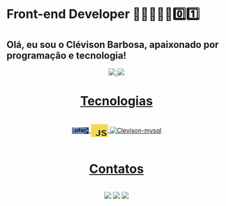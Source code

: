 # Front-end Developer 👨‍🎨🎨👨‍💻0️⃣1️⃣
## Olá, eu sou o Clévison Barbosa, apaixonado por programação e tecnologia!
<div align="center">
  <a href="https://github.com/clevisonbarbosa">
  <img height="180em" src="https://github-readme-stats.vercel.app/api?username=clevisonbarbosa&show_icons=true&theme=dracula&include_all_commits=true&count_private=true"/>
  <img height="180em" src="https://github-readme-stats.vercel.app/api/top-langs/?username=clevisonbarbosa&layout=compact&langs_count=7&theme=dracula"/>
</div>
 
<div align="center">
  <h1>Tecnologias</h1>
</div>
  
<div style="display: inline_block" align="center"><br>
 
  <img align="center" alt="Clevison-php" height="30" width="40" src="https://raw.githubusercontent.com/devicons/devicon/master/icons/php/php-original.svg">
  <img align="center" alt="Clevison-javascript" height="30" width="40" src="https://raw.githubusercontent.com/devicons/devicon/master/icons/javascript/javascript-original.svg">
   <img align="center" alt="Clevison-mysql" height="30" width="40" src="https://cdn.jsdelivr.net/gh/devicons/devicon/icons/mysql/mysql-original.svg" />
  

</div>
<br>
<div align="center">
  <h1>Contatos</h1>
</div>
<br>
  
<div style="display: inline_block" align="center"> 
  <a href = "mailto:clevisonbarbosa@gmail.com"><img src="https://img.shields.io/badge/-Gmail-%23333?style=for-the-badge&logo=gmail&logoColor=white" target="_blank"></a>
  <a href="https://www.linkedin.com/in/cl%C3%A9vison-barbosa-9b1803203/" target="_blank"><img src="https://img.shields.io/badge/-LinkedIn-%230077B5?style=for-the-badge&logo=linkedin&logoColor=white" target="_blank"></a> 
  <a href="https://api.whatsapp.com/send?phone=5575999587141&text=Olá,clevison!" target="_blank"><img src="https://img.shields.io/badge/WhatsApp-25D366?style=for-the-badge&logo=whatsapp&logoColor=white" target="_blank"></a>
</div>
